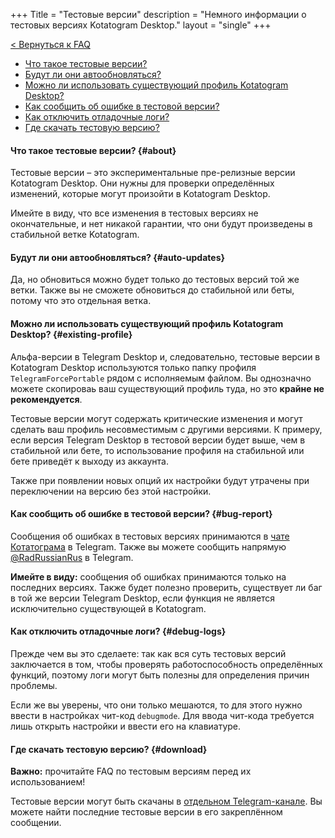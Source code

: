 +++
Title = "Тестовые версии"
description = "Немного информации о тестовых версиях Kotatogram Desktop."
layout = "single"
+++

[< Вернуться к FAQ](/ru/faq)

* [Что такое тестовые версии?](#about)
* [Будут ли они автообновляться?](#auto-updates)
* [Можно ли использовать существующий профиль Kotatogram Desktop?](#existing-profile)
* [Как сообщить об ошибке в тестовой версии?](#bug-report)
* [Как отключить отладочные логи?](#debug-logs)
* [Где скачать тестовую версию?](#download)

#### Что такое тестовые версии? {#about}

Тестовые версии – это экспериментальные пре-релизные версии Kotatogram Desktop. Они нужны для проверки определённых изменений, которые могут произойти в Kotatogram Desktop.

Имейте в виду, что все изменения в тестовых версиях не окончательные, и нет никакой гарантии, что они будут произведены в стабильной ветке Kotatogram.

#### Будут ли они автообновляться? {#auto-updates}

Да, но обновиться можно будет только до тестовых версий той же ветки. Также вы не сможете обновиться до стабильной или беты, потому что это отдельная ветка.

#### Можно ли использовать существующий профиль Kotatogram Desktop? {#existing-profile}

Альфа-версии в Telegram Desktop и, следовательно, тестовые версии в Kotatogram Desktop используются только папку профиля `TelegramForcePortable` рядом с исполняемым файлом. Вы однозначно можете скопироваь ваш существующий профиль туда, но это **крайне не рекомендуется**.

Тестовые версии могут содержать критические изменения и могут сделать ваш профиль несовместимым с другими версиями. К примеру, если версия Telegram Desktop в тестовой версии будет выше, чем в стабильной или бете, то использование профиля на стабильной или бете приведёт к выходу из аккаунта.

Также при появлении новых опций их настройки будут утрачены при переключении на версию без этой настройки.

#### Как сообщить об ошибке в тестовой версии? {#bug-report}

Сообщения об ошибках в тестовых версиях принимаются в [чате Котатограма](https://t.me/kotatochat_ru) в Telegram. Также вы можете сообщить напрямую [@RadRussianRus](https://t.me/RadRussianRus) в Telegram.

**Имейте в виду:** сообщения об ошибках принимаются только на последних версиях. Также будет полезно проверить, существует ли баг в той же версии Telegram Desktop, если функция не является исключительно существующей в Kotatogram.

#### Как отключить отладочные логи? {#debug-logs}

Прежде чем вы это сделаете: так как вся суть тестовых версий заключается в том, чтобы проверять работоспособность определённых функций, поэтому логи могут быть полезны для определения причин проблемы.

Если же вы уверены, что они только мешаются, то для этого нужно ввести в настройках чит-код `debugmode`. Для ввода чит-кода требуется лишь открыть настройки и ввести его на клавиатуре.

#### Где скачать тестовую версию? {#download}

**Важно:** прочитайте FAQ по тестовым версиям перед их использованием!

Тестовые версии могут быть скачаны в [отдельном Telegram-канале](https://t.me/ktgtests). Вы можете найти последние тестовые версии в его закреплённом сообщении.
